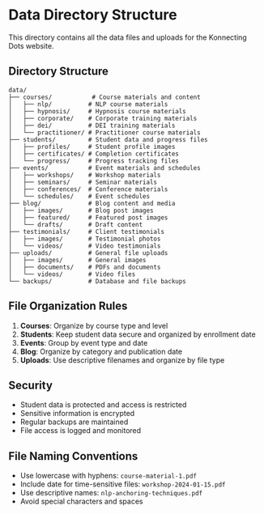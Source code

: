 # Data Directory Structure

This directory contains all the data files and uploads for the Konnecting Dots website.

## Directory Structure

```
data/
├── courses/           # Course materials and content
│   ├── nlp/          # NLP course materials
│   ├── hypnosis/     # Hypnosis course materials
│   ├── corporate/    # Corporate training materials
│   ├── dei/          # DEI training materials
│   └── practitioner/ # Practitioner course materials
├── students/         # Student data and progress files
│   ├── profiles/     # Student profile images
│   ├── certificates/ # Completion certificates
│   └── progress/     # Progress tracking files
├── events/           # Event materials and schedules
│   ├── workshops/    # Workshop materials
│   ├── seminars/     # Seminar materials
│   ├── conferences/  # Conference materials
│   └── schedules/    # Event schedules
├── blog/             # Blog content and media
│   ├── images/       # Blog post images
│   ├── featured/     # Featured post images
│   └── drafts/       # Draft content
├── testimonials/     # Client testimonials
│   ├── images/       # Testimonial photos
│   └── videos/       # Video testimonials
├── uploads/          # General file uploads
│   ├── images/       # General images
│   ├── documents/    # PDFs and documents
│   └── videos/       # Video files
└── backups/          # Database and file backups
```

## File Organization Rules

1. **Courses**: Organize by course type and level
2. **Students**: Keep student data secure and organized by enrollment date
3. **Events**: Group by event type and date
4. **Blog**: Organize by category and publication date
5. **Uploads**: Use descriptive filenames and organize by file type

## Security

- Student data is protected and access is restricted
- Sensitive information is encrypted
- Regular backups are maintained
- File access is logged and monitored

## File Naming Conventions

- Use lowercase with hyphens: `course-material-1.pdf`
- Include date for time-sensitive files: `workshop-2024-01-15.pdf`
- Use descriptive names: `nlp-anchoring-techniques.pdf`
- Avoid special characters and spaces
